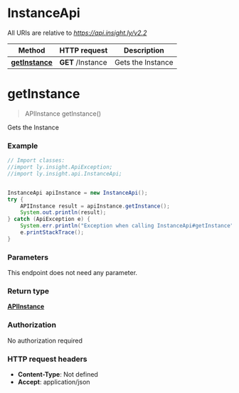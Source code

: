 # InstanceApi

All URIs are relative to *https://api.insight.ly/v2.2*

Method | HTTP request | Description
------------- | ------------- | -------------
[**getInstance**](InstanceApi.md#getInstance) | **GET** /Instance | Gets the Instance


<a name="getInstance"></a>
# **getInstance**
> APIInstance getInstance()

Gets the Instance

### Example
```java
// Import classes:
//import ly.insight.ApiException;
//import ly.insight.api.InstanceApi;


InstanceApi apiInstance = new InstanceApi();
try {
    APIInstance result = apiInstance.getInstance();
    System.out.println(result);
} catch (ApiException e) {
    System.err.println("Exception when calling InstanceApi#getInstance");
    e.printStackTrace();
}
```

### Parameters
This endpoint does not need any parameter.

### Return type

[**APIInstance**](APIInstance.md)

### Authorization

No authorization required

### HTTP request headers

 - **Content-Type**: Not defined
 - **Accept**: application/json

